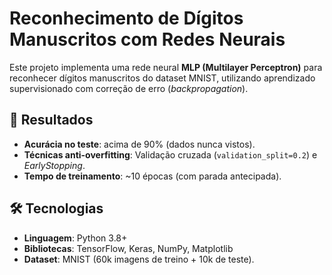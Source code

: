# Reconhecimento de Dígitos Manuscritos com Redes Neurais  

Este projeto implementa uma rede neural **MLP (Multilayer Perceptron)** para reconhecer dígitos manuscritos do dataset MNIST, utilizando aprendizado supervisionado com correção de erro (*backpropagation*).  

## 📌 Resultados  
- **Acurácia no teste**: acima de 90% (dados nunca vistos).  
- **Técnicas anti-overfitting**: Validação cruzada (`validation_split=0.2`) e *EarlyStopping*.  
- **Tempo de treinamento**: ~10 épocas (com parada antecipada).  

## 🛠️ Tecnologias  
- **Linguagem**: Python 3.8+  
- **Bibliotecas**: TensorFlow, Keras, NumPy, Matplotlib  
- **Dataset**: MNIST (60k imagens de treino + 10k de teste).  
